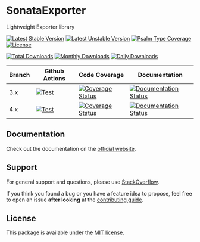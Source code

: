 <!--
DO NOT EDIT THIS FILE!

It's auto-generated by sonata-project/dev-kit package.
-->

# SonataExporter

Lightweight Exporter library

[![Latest Stable Version](https://poser.pugx.org/sonata-project/exporter/v/stable)](https://packagist.org/packages/sonata-project/exporter)
[![Latest Unstable Version](https://poser.pugx.org/sonata-project/exporter/v/unstable)](https://packagist.org/packages/sonata-project/exporter)
[![Psalm Type Coverage][shepherd_stable_badge]][shepherd_stable_link]
[![License](https://poser.pugx.org/sonata-project/exporter/license)](https://packagist.org/packages/sonata-project/exporter)

[![Total Downloads](https://poser.pugx.org/sonata-project/exporter/downloads)](https://packagist.org/packages/sonata-project/exporter)
[![Monthly Downloads](https://poser.pugx.org/sonata-project/exporter/d/monthly)](https://packagist.org/packages/sonata-project/exporter)
[![Daily Downloads](https://poser.pugx.org/sonata-project/exporter/d/daily)](https://packagist.org/packages/sonata-project/exporter)

Branch | Github Actions | Code Coverage | Documentation |
------ | -------------- | ------------- | ------------- |
3.x | [![Test][test_stable_badge]][test_stable_link] | [![Coverage Status][coverage_stable_badge]][coverage_stable_link] | [![Documentation Status][documentation_stable_badge]][documentation_stable_link] |
4.x | [![Test][test_unstable_badge]][test_unstable_link] | [![Coverage Status][coverage_unstable_badge]][coverage_unstable_link] | [![Documentation Status][documentation_unstable_badge]][documentation_unstable_link] |

## Documentation

Check out the documentation on the [official website](https://docs.sonata-project.org/projects/exporter).

## Support

For general support and questions, please use [StackOverflow](https://stackoverflow.com/questions/tagged/sonata).

If you think you found a bug or you have a feature idea to propose, feel free to open an issue
**after looking** at the [contributing guide](CONTRIBUTING.md).

## License

This package is available under the [MIT license](LICENSE).

[test_stable_badge]: https://github.com/sonata-project/exporter/workflows/Test/badge.svg?branch=3.x
[test_stable_link]: https://github.com/sonata-project/exporter/actions?query=workflow:test+branch:3.x
[test_unstable_badge]: https://github.com/sonata-project/exporter/workflows/Test/badge.svg?branch=4.x
[test_unstable_link]: https://github.com/sonata-project/exporter/actions?query=workflow:test+branch:4.x
[coverage_stable_badge]: https://codecov.io/gh/sonata-project/exporter/branch/3.x/graph/badge.svg
[coverage_stable_link]: https://codecov.io/gh/sonata-project/exporter/branch/3.x
[coverage_unstable_badge]: https://codecov.io/gh/sonata-project/exporter/branch/4.x/graph/badge.svg
[coverage_unstable_link]: https://codecov.io/gh/sonata-project/exporter/branch/4.x
[shepherd_stable_badge]: https://shepherd.dev/github/sonata-project/exporter/coverage.svg
[shepherd_stable_link]: https://shepherd.dev/github/sonata-project/exporter
[documentation_stable_badge]: https://readthedocs.org/projects/sonata-project-exporter/badge/?version=3.x
[documentation_stable_link]: https://docs.sonata-project.org/projects/exporter/en/3.x/?badge=3.x
[documentation_unstable_badge]: https://readthedocs.org/projects/sonata-project-exporter/badge/?version=4.x
[documentation_unstable_link]: https://docs.sonata-project.org/projects/exporter/en/4.x/?badge=4.x
